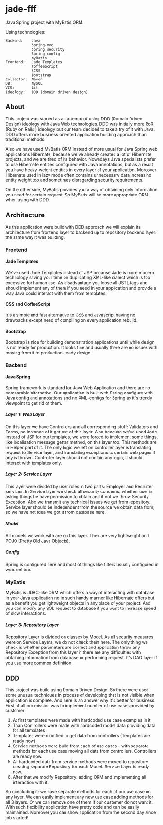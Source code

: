 jade-fff
========

Java Spring project with MyBatis ORM.

Using technologies:

    Backend:    Java
                Spring-mvc
                Spring security
                Spring config
                myBatis
    Frontend:   Jade Templates
                CoffeeScript
                SCSS
                Bootstrap
    Collector:  Maven
    DB:         MySQL
    VCS:        Git
    Ideology:   DDD (domain driven design)

About
-----
This project was started as an attempt of using DDD (Domain Driven Design) ideology with Java Web technologies.
 DDD was initially more RoR (Ruby on Rails ) ideology but our team decided to take a try of it with Java.
 DDD offers more business oriented application building approach than traditional methods.

Also we have used MyBatis ORM instead of more usual for Java Spring web applications Hibernate, because we've
 already created a lot of Hibernate projects, and we are tired of its behavior. Nowadays Java specialists prefer
 to use Hibernate entities configured with Java annotations, but as a result you have heavy-weight entities in
 every layer of your application. Moreover Hibernate used in lazy mode often contains unnecessary data
 increasing entity weight too and sometimes disregarding security requirements.

On the other side, MyBatis provides you a way of obtaining only information you need for certain request. So
 MyBatis will be more appropriate ORM when using with DDD.

Architecture
------------
As this application were build with DDD approach we will explain its architecture from frontend layer to backend
 up to repository backend layer: the same way it was building.

### Frontend

#### Jade Templates
We've used Jade Templates instead of JSP because Jade is more modern technology saving your time on duplicating
 XML-like dialect which is too excessive for human use. As disadvantage you loose all JSTL tags and should
 implement any of them if you need in your application and provide a way Java could interact with them from
 templates.

#### CSS and CoffeeScript
It's a simple and fast alternative to CSS and Javascript having no drawbacks except need of compiling on every
 application rebuild.

#### Bootstrap
Bootstrap is nice for building demonstration applications until while design is not ready for production. It
 looks fine and usually there are no issues with moving from it to production-ready design.

### Backend

#### Java Spring
Spring framework is standard for Java Web Application and there are no comparable alternative. Our application
 is built with Spring configure with Java config and annotations and no XML-configs for Spring as it's trendy
 viewpoint to get rid of them.

##### Layer 1: Web Layer
On this layer we have Controllers and all corresponding stuff: Validators and Forms, no instance of it get out
 of this layer. Also because we've used Jade instead of JSP for our templates, we were forced to implement some
 things, like localisation message getter method, on this layer too. This methods are in Helper part of it.
 The only logic we left on controller layer is translating request to Service layer, and translating exceptions
 to certain web pages if any is thrown. Controller layer should not contain any logic, it should interact with
 templates only.
##### Layer 2: Service Layer
This layer were divided by user roles in two parts: Employer and Recruiter services. In Service layer we check
 all security concerns: whether user is asking things he have permission to obtain and if not we throw Security
 Exception. Also we transmit any technical issues we get from repository. Service layer should be independent
 from the source we obtain data from, so we have not idea we got it from database here.
##### Model
All models we work with are on this layer. They are very lightweight and POJO (Pretty Old Java Objects).
##### Config
Spring is configured here and most of things like filters usually configured in web.xml too.

### MyBatis
MyBatis is JDBC-like ORM which offers a way of interacting with database in your Java application no in such
 handy manner like Hibernate offers but as a benefit you get lightweight objects in any place of your project.
 And you can modify any SQL request to database if you want to increase speed of slow interactions.

##### Layer 3: Repository Layer
Repository Layer is divided on classes by Model. As all security measures were on Service Layers, we do not check
 them here. The only thing we check is whether parameters are correct and application throw any Repository
 Exception from this layer if there are any difficulties with obtaining information from database or performing
 request. It's DAO layer if you use more common definition.

DDD
---
This project was build using Domain Driven Design. So there were used some unusual techniques in process of
 developing that is not visible when application is complete. And here is an answer why it's better for business.
 First of all our mission was to implement number of use cases provided by customer:

1. At first templates were made with hardcoded use case examples in it
2. Than Controllers were made with hardcoded model data providing data for all templates
3. Templates were modified to get data from controllers (Templates are ready now)
4. Service methods were build from each of use cases - with separate methods for each use case
 moving all data from controllers. Controllers are ready now.
5. All hardcoded data from service methods were moved to repository creating separate Repository for each Model.
Service Layer is ready now.
6. After that we modify Repository: adding ORM and implementing all interaction with it.

So concluding it: we have separate methods for each of our use case on any layer. We can easily implement any new
 use case adding methods for all 3 layers. Or we can remove one of them if our customer do not want it. With such
 flexibility application have pretty code and can be easily maintained. Moreover you can show application from
 the second day since job started!